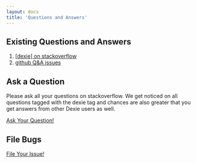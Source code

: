 ```yaml
---
layout: docs
title: 'Questions and Answers'
---
```


## Existing Questions and Answers

1. [[dexie] on stackoverflow](http://stackoverflow.com/questions/tagged/dexie)
2. [github Q&A issues](https://github.com/dexie/Dexie.js/issues?q=label%3AQ%26A%20)

## Ask a Question

Please ask all your questions on stackoverflow. We get noticed on all questions tagged with the dexie tag and chances are also greater that you get answers from other Dexie users as well.

[Ask Your Question!](http://stackoverflow.com/questions/ask?tags=dexie)

## File Bugs

[File Your Issue!](https://github.com/dexie/Dexie.js/issues/new)
